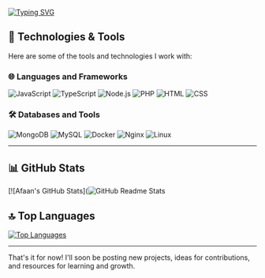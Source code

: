 [![Typing SVG](https://readme-typing-svg.demolab.com?font=Fira+Code&pause=1000&color=FFFFFF&width=435&lines=Hi%2C+I'm+Afaan;Welcome+to+my+GitHub+profile!;Below+are+my+stats%3A)](https://git.io/typing-svg)

## 🔧 Technologies & Tools
Here are some of the tools and technologies I work with:

### 🌐 Languages and Frameworks
![JavaScript](https://img.shields.io/badge/-JavaScript-000?style=for-the-badge&logo=javascript)
![TypeScript](https://img.shields.io/badge/-TypeScript-3178C6?style=for-the-badge&logo=typescript)
![Node.js](https://img.shields.io/badge/-Node.js-339933?style=for-the-badge&logo=nodedotjs)
![PHP](https://img.shields.io/badge/-PHP-777BB4?style=for-the-badge&logo=php)
![HTML](https://img.shields.io/badge/-HTML-E34F26?style=for-the-badge&logo=html5)
![CSS](https://img.shields.io/badge/-CSS-1572B6?style=for-the-badge&logo=css3)

### 🛠️ Databases and Tools
![MongoDB](https://img.shields.io/badge/-MongoDB-47A248?style=for-the-badge&logo=mongodb)
![MySQL](https://img.shields.io/badge/-MySQL-4479A1?style=for-the-badge&logo=mysql)
![Docker](https://img.shields.io/badge/-Docker-2496ED?style=for-the-badge&logo=docker)
![Nginx](https://img.shields.io/badge/-Nginx-009639?style=for-the-badge&logo=nginx)
![Linux](https://img.shields.io/badge/-Linux-FCC624?style=for-the-badge&logo=linux)

---

## 📊 GitHub Stats
[![Afaan's GitHub Stats](![GitHub Readme Stats](https://github-readme-stats.vercel.app/api?username=trulynotafan&cache_seconds=1800)


## 🔝 Top Languages
[![Top Languages](https://github-readme-stats.vercel.app/api/top-langs/?username=trulynotafan&layout=compact&theme=radical)](https://github.com/trulynotafan)

---

That's it for now! I'll soon be posting new projects, ideas for contributions, and resources for learning and growth. 
